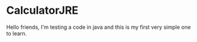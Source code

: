 # CalculatorJRE
Hello friends, I'm testing a code in java and this is my first very simple one to learn.


